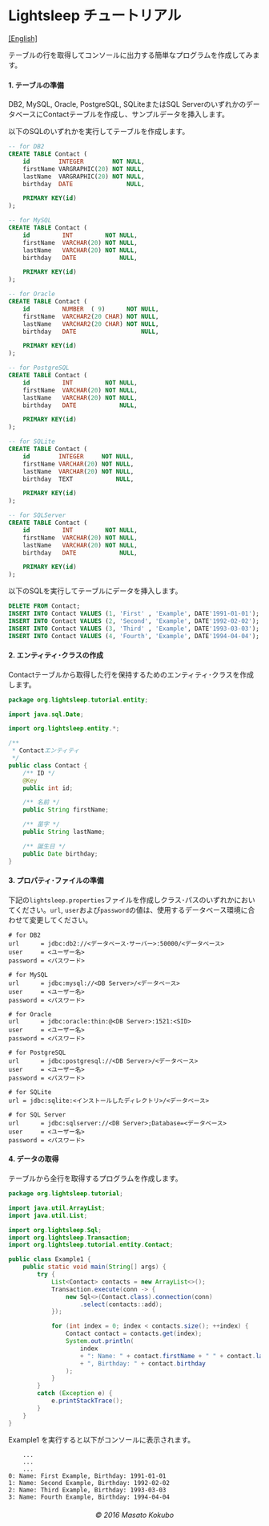 Lightsleep チュートリアル
===========

[[English]](Tutorial.md)

テーブルの行を取得してコンソールに出力する簡単なプログラムを作成してみます。

#### 1. テーブルの準備

DB2, MySQL, Oracle, PostgreSQL, SQLiteまたはSQL ServerのいずれかのデータベースにContactテーブルを作成し、サンプルデータを挿入します。

以下のSQLのいずれかを実行してテーブルを作成します。

```sql:ddl_db2.sql
-- for DB2
CREATE TABLE Contact (
    id        INTEGER        NOT NULL,
    firstName VARGRAPHIC(20) NOT NULL,
    lastName  VARGRAPHIC(20) NOT NULL,
    birthday  DATE               NULL,

    PRIMARY KEY(id)
);
```

```sql:ddl_mysql.sql
-- for MySQL
CREATE TABLE Contact (
    id         INT         NOT NULL,
    firstName  VARCHAR(20) NOT NULL,
    lastName   VARCHAR(20) NOT NULL,
    birthday   DATE            NULL,

    PRIMARY KEY(id)
);
```

```sql:ddl_oracle.sql
-- for Oracle
CREATE TABLE Contact (
    id         NUMBER  ( 9)      NOT NULL,
    firstName  VARCHAR2(20 CHAR) NOT NULL,
    lastName   VARCHAR2(20 CHAR) NOT NULL,
    birthday   DATE                  NULL,

    PRIMARY KEY(id)
);
```

```sql:ddl_postgresql.sql
-- for PostgreSQL
CREATE TABLE Contact (
    id         INT         NOT NULL,
    firstName  VARCHAR(20) NOT NULL,
    lastName   VARCHAR(20) NOT NULL,
    birthday   DATE            NULL,

    PRIMARY KEY(id)
);
```

```sql:ddl_sqlite.sql
-- for SQLite
CREATE TABLE Contact (
    id        INTEGER     NOT NULL,
    firstName VARCHAR(20) NOT NULL,
    lastName  VARCHAR(20) NOT NULL,
    birthday  TEXT            NULL,

    PRIMARY KEY(id)
);
```

```sql:ddl_sqlserver.sql
-- for SQLServer
CREATE TABLE Contact (
    id         INT         NOT NULL,
    firstName  VARCHAR(20) NOT NULL,
    lastName   VARCHAR(20) NOT NULL,
    birthday   DATE            NULL,

    PRIMARY KEY(id)
);
```

以下のSQLを実行してテーブルにデータを挿入します。

```sql:sample.sql
DELETE FROM Contact;
INSERT INTO Contact VALUES (1, 'First' , 'Example', DATE'1991-01-01');
INSERT INTO Contact VALUES (2, 'Second', 'Example', DATE'1992-02-02');
INSERT INTO Contact VALUES (3, 'Third' , 'Example', DATE'1993-03-03');
INSERT INTO Contact VALUES (4, 'Fourth', 'Example', DATE'1994-04-04');
````

#### 2. エンティティ･クラスの作成

Contactテーブルから取得した行を保持するためのエンティティ･クラスを作成します。

```java:Contact.java
package org.lightsleep.tutorial.entity;

import java.sql.Date;

import org.lightsleep.entity.*;

/**
 * Contactエンティティ
 */
public class Contact {
    /** ID */
    @Key
    public int id;

    /** 名前 */
    public String firstName;

    /** 苗字 */
    public String lastName;

    /** 誕生日 */
    public Date birthday;
}
```

#### 3. プロパティ･ファイルの準備

下記の`lightsleep.properties`ファイルを作成しクラス･パスのいずれかにおいてください。`url`, `user`および`password`の値は、使用するデータベース環境に合わせて変更してください。

```properties:lightsleep.properties
# for DB2
url      = jdbc:db2://<データベース･サーバー>:50000/<データベース>
user     = <ユーザー名>
password = <パスワード>
```

```properties:lightsleep.properties
# for MySQL
url      = jdbc:mysql://<DB Server>/<データベース>
user     = <ユーザー名>
password = <パスワード>
```

```properties:lightsleep.properties
# for Oracle
url      = jdbc:oracle:thin:@<DB Server>:1521:<SID>
user     = <ユーザー名>
password = <パスワード>
```

```properties:lightsleep.properties
# for PostgreSQL
url      = jdbc:postgresql://<DB Server>/<データベース>
user     = <ユーザー名>
password = <パスワード>
```

```properties:lightsleep.properties
# for SQLite
url = jdbc:sqlite:<インストールしたディレクトリ>/<データベース>
```

```properties:lightsleep.properties
# for SQL Server
url      = jdbc:sqlserver://<DB Server>;Database=<データベース>
user     = <ユーザー名>
password = <パスワード>
```

#### 4. データの取得
テーブルから全行を取得するプログラムを作成します。

```java:Example1.java
package org.lightsleep.tutorial;

import java.util.ArrayList;
import java.util.List;

import org.lightsleep.Sql;
import org.lightsleep.Transaction;
import org.lightsleep.tutorial.entity.Contact;

public class Example1 {
    public static void main(String[] args) {
        try {
            List<Contact> contacts = new ArrayList<>();
            Transaction.execute(conn -> {
                new Sql<>(Contact.class).connection(conn)
                    .select(contacts::add);
            });

            for (int index = 0; index < contacts.size(); ++index) {
                Contact contact = contacts.get(index);
                System.out.println(
                    index
                    + ": Name: " + contact.firstName + " " + contact.lastName
                    + ", Birthday: " + contact.birthday
                );
            }
        }
        catch (Exception e) {
            e.printStackTrace();
        }
    }
}
```

Example1 を実行すると以下がコンソールに表示されます。

```log:標準出力
    ...
    ...
    ...
0: Name: First Example, Birthday: 1991-01-01
1: Name: Second Example, Birthday: 1992-02-02
2: Name: Third Example, Birthday: 1993-03-03
3: Name: Fourth Example, Birthday: 1994-04-04
```

<div style="text-align:center; margin-top:20px"><i>&copy; 2016 Masato Kokubo</i></div>
